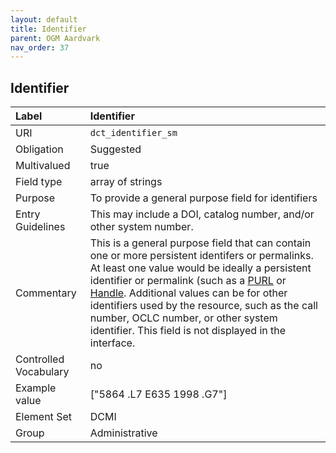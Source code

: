```yaml
---
layout: default
title: Identifier
parent: OGM Aardvark
nav_order: 37
---
```


## Identifier

| Label                 | Identifier |
|:----------------------|:-----------|
| URI                   | `dct_identifier_sm` |
| Obligation            | Suggested |
| Multivalued           | true |
| Field type            | array of strings |
| Purpose               | To provide a general purpose field for identifiers |
| Entry Guidelines      | This may include a DOI, catalog number, and/or other system number. |
| Commentary            | This is a general purpose field that can contain one or more persistent identifers or permalinks. At least one value would be ideally a persistent identifier or permalink (such as a [PURL](https://en.wikipedia.org/wiki/Persistent_uniform_resource_locator) or [Handle](https://en.wikipedia.org/wiki/Handle_System). Additional values can be for other identifiers used by the resource, such as the call number, OCLC number, or other system identifier. This field is not displayed in the interface.|
| Controlled Vocabulary | no |
| Example value         | ["5864 .L7 E635 1998 .G7"] |
| Element Set           | DCMI |
| Group                 | Administrative |
